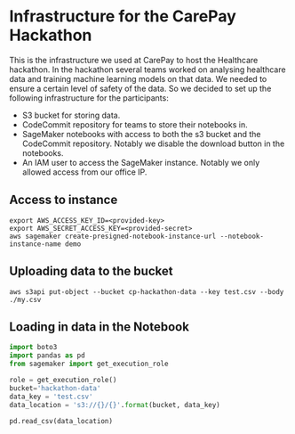 # Infrastructure for the CarePay Hackathon

This is the infrastructure we used at CarePay to host the Healthcare hackathon. In the hackathon several teams worked on analysing healthcare data and training machine learning models on that data. We needed to ensure a certain level of safety of the data. So we decided to set up the following infrastructure for the participants:

- S3 bucket for storing data.
- CodeCommit repository for teams to store their notebooks in.
- SageMaker notebooks with access to both the s3 bucket and the CodeCommit repository. Notably we disable the download button in the notebooks.
- An IAM user to access the SageMaker instance. Notably we only allowed access from our office IP.

## Access to instance

```console
export AWS_ACCESS_KEY_ID=<provided-key>
export AWS_SECRET_ACCESS_KEY=<provided-secret>
aws sagemaker create-presigned-notebook-instance-url --notebook-instance-name demo
```

## Uploading data to the bucket

```console
aws s3api put-object --bucket cp-hackathon-data --key test.csv --body ./my.csv
```

## Loading in data in the Notebook

```python
import boto3
import pandas as pd
from sagemaker import get_execution_role

role = get_execution_role()
bucket='hackathon-data'
data_key = 'test.csv'
data_location = 's3://{}/{}'.format(bucket, data_key)

pd.read_csv(data_location)
```